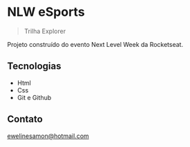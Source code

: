 # NLW eSports

> Trilha Explorer

Projeto construído do evento Next Level Week da Rocketseat.

## Tecnologias

- Html
- Css
- Git e Github

## Contato

ewelinesamon@hotmail.com